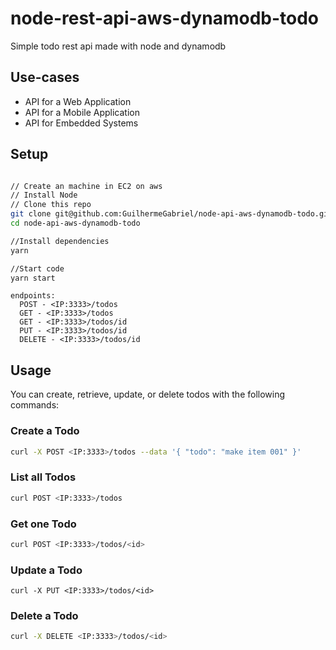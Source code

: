 # node-rest-api-aws-dynamodb-todo

Simple todo rest api made with node and dynamodb

## Use-cases

- API for a Web Application
- API for a Mobile Application
- API for Embedded Systems

## Setup

```bash

// Create an machine in EC2 on aws
// Install Node
// Clone this repo
git clone git@github.com:GuilhermeGabriel/node-api-aws-dynamodb-todo.git
cd node-api-aws-dynamodb-todo

//Install dependencies
yarn

//Start code
yarn start
```

```
endpoints:
  POST - <IP:3333>/todos
  GET - <IP:3333>/todos
  GET - <IP:3333>/todos/id
  PUT - <IP:3333>/todos/id
  DELETE - <IP:3333>/todos/id
```

## Usage

You can create, retrieve, update, or delete todos with the following commands:

### Create a Todo

```bash
curl -X POST <IP:3333>/todos --data '{ "todo": "make item 001" }'
```

### List all Todos

```bash
curl POST <IP:3333>/todos
```

### Get one Todo

```bash
curl POST <IP:3333>/todos/<id>
```

### Update a Todo

```
curl -X PUT <IP:3333>/todos/<id>
```

### Delete a Todo

```bash
curl -X DELETE <IP:3333>/todos/<id>
```
